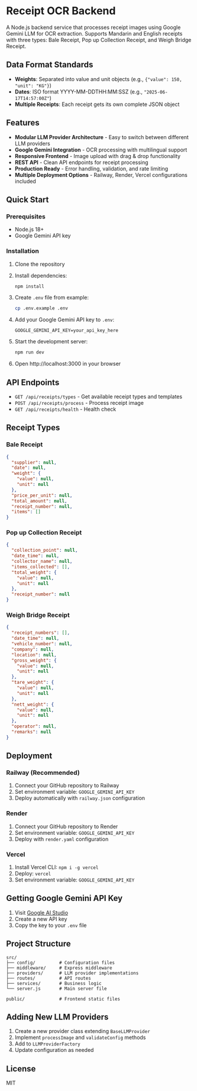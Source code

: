 # Receipt OCR Backend

A Node.js backend service that processes receipt images using Google Gemini LLM for OCR extraction. Supports Mandarin and English receipts with three types: Bale Receipt, Pop up Collection Receipt, and Weigh Bridge Receipt.

## Data Format Standards
- **Weights**: Separated into value and unit objects (e.g., `{"value": 150, "unit": "KG"}`)
- **Dates**: ISO format YYYY-MM-DDTHH:MM:SSZ (e.g., `"2025-06-17T14:57:00Z"`)
- **Multiple Receipts**: Each receipt gets its own complete JSON object

## Features

- **Modular LLM Provider Architecture** - Easy to switch between different LLM providers
- **Google Gemini Integration** - OCR processing with multilingual support
- **Responsive Frontend** - Image upload with drag & drop functionality
- **REST API** - Clean API endpoints for receipt processing
- **Production Ready** - Error handling, validation, and rate limiting
- **Multiple Deployment Options** - Railway, Render, Vercel configurations included

## Quick Start

### Prerequisites

- Node.js 18+
- Google Gemini API key

### Installation

1. Clone the repository
2. Install dependencies:
   ```bash
   npm install
   ```

3. Create `.env` file from example:
   ```bash
   cp .env.example .env
   ```

4. Add your Google Gemini API key to `.env`:
   ```
   GOOGLE_GEMINI_API_KEY=your_api_key_here
   ```

5. Start the development server:
   ```bash
   npm run dev
   ```

6. Open http://localhost:3000 in your browser

## API Endpoints

- `GET /api/receipts/types` - Get available receipt types and templates
- `POST /api/receipts/process` - Process receipt image
- `GET /api/receipts/health` - Health check

## Receipt Types

### Bale Receipt
```json
{
  "supplier": null,
  "date": null,
  "weight": {
    "value": null,
    "unit": null
  },
  "price_per_unit": null,
  "total_amount": null,
  "receipt_number": null,
  "items": []
}
```

### Pop up Collection Receipt
```json
{
  "collection_point": null,
  "date_time": null,
  "collector_name": null,
  "items_collected": [],
  "total_weight": {
    "value": null,
    "unit": null
  },
  "receipt_number": null
}
```

### Weigh Bridge Receipt
```json
{
  "receipt_numbers": [],
  "date_time": null,
  "vehicle_number": null,
  "company": null,
  "location": null,
  "gross_weight": {
    "value": null,
    "unit": null
  },
  "tare_weight": {
    "value": null,
    "unit": null
  },
  "nett_weight": {
    "value": null,
    "unit": null
  },
  "operator": null,
  "remarks": null
}
```

## Deployment

### Railway (Recommended)
1. Connect your GitHub repository to Railway
2. Set environment variable: `GOOGLE_GEMINI_API_KEY`
3. Deploy automatically with `railway.json` configuration

### Render
1. Connect your GitHub repository to Render
2. Set environment variable: `GOOGLE_GEMINI_API_KEY`
3. Deploy with `render.yaml` configuration

### Vercel
1. Install Vercel CLI: `npm i -g vercel`
2. Deploy: `vercel`
3. Set environment variable: `GOOGLE_GEMINI_API_KEY`

## Getting Google Gemini API Key

1. Visit [Google AI Studio](https://makersuite.google.com/app/apikey)
2. Create a new API key
3. Copy the key to your `.env` file

## Project Structure

```
src/
├── config/         # Configuration files
├── middleware/     # Express middleware
├── providers/      # LLM provider implementations
├── routes/         # API routes
├── services/       # Business logic
└── server.js       # Main server file

public/             # Frontend static files
```

## Adding New LLM Providers

1. Create a new provider class extending `BaseLLMProvider`
2. Implement `processImage` and `validateConfig` methods
3. Add to `LLMProviderFactory`
4. Update configuration as needed

## License

MIT